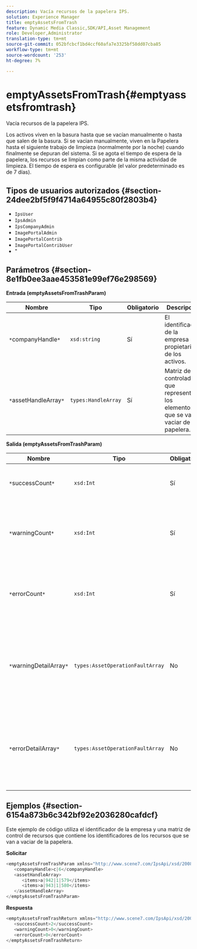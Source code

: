 ```yaml
---
description: Vacía recursos de la papelera IPS.
solution: Experience Manager
title: emptyAssetsFromTrash
feature: Dynamic Media Classic,SDK/API,Asset Management
role: Developer,Administrator
translation-type: tm+mt
source-git-commit: 052bfcbcf1bd4ccf60afa7e3325bf58dd07cba85
workflow-type: tm+mt
source-wordcount: '253'
ht-degree: 7%

---
```



# emptyAssetsFromTrash{#emptyassetsfromtrash}

Vacía recursos de la papelera IPS.

Los activos viven en la basura hasta que se vacían manualmente o hasta que salen de la basura. Si se vacian manualmente, viven en la Papelera hasta el siguiente trabajo de limpieza (normalmente por la noche) cuando finalmente se depuran del sistema. Si se agota el tiempo de espera de la papelera, los recursos se limpian como parte de la misma actividad de limpieza. El tiempo de espera es configurable (el valor predeterminado es de 7 días).

## Tipos de usuarios autorizados {#section-24dee2bf5f9f4714a64955c80f2803b4}

* `IpsUser`
* `IpsAdmin`
* `IpsCompanyAdmin`
* `ImagePortalAdmin`
* `ImagePortalContrib`
* `ImagePortalContribUser`
* &quot;

## Parámetros {#section-8e1fb0ee3aae453581e99ef76e298569}

**Entrada (emptyAssetsFromTrashParam)**

| Nombre | Tipo | Obligatorio | Descripción |
|---|---|---|---|
| `*`companyHandle`*` | `xsd:string` | Sí | El identificador de la empresa propietaria de los activos. |
| `*`assetHandleArray`*` | `types:HandleArray` | Sí | Matriz de controladores que representan los elementos que se van a vaciar de la papelera. |

**Salida (emptyAssetsFromTrashParam)**

| Nombre | Tipo | Obligatorio | Descripción |
|---|---|---|---|
| `*`successCount`*` | `xsd:Int` | Sí | El número de recursos vaciados correctamente de la basura. |
| `*`warningCount`*` | `xsd:Int` | Sí | Número de advertencias generadas cuando la operación intentó vaciar recursos de la papelera. |
| `*`errorCount`*` | `xsd:Int` | Sí | Número de errores generados cuando la operación intentó vaciar recursos de la papelera. |
| `*`warningDetailArray`*` | `types:AssetOperationFaultArray` | No | Matriz de detalles asociados con los recursos que generaron advertencias cuando la operación intentó vaciarlos de la papelera. |
| `*`errorDetailArray`*` | `types:AssetOperationFaultArray` | No | Matriz de detalles asociados con los recursos que generaron errores cuando la operación intentó vaciarlos de la papelera. |

## Ejemplos {#section-6154a873b6c342bf92e2036280cafdcf}

Este ejemplo de código utiliza el identificador de la empresa y una matriz de control de recursos que contiene los identificadores de los recursos que se van a vaciar de la papelera.

**Solicitar**

```java
<emptyAssetsFromTrashParam xmlns="http://www.scene7.com/IpsApi/xsd/2008-01-15">
   <companyHandle>c|6</companyHandle>
   <assetHandleArray>
      <items>a|942|1|579</items>
      <items>a|943|1|580</items>
   </assetHandleArray>
</emptyAssetsFromTrashParam>
```

**Respuesta**

```java
<emptyAssetsFromTrashReturn xmlns="http://www.scene7.com/IpsApi/xsd/2008-01-15">
   <successCount>2</successCount>
   <warningCount>0</warningCount>
   <errorCount>0</errorCount>
</emptyAssetsFromTrashReturn>
```


